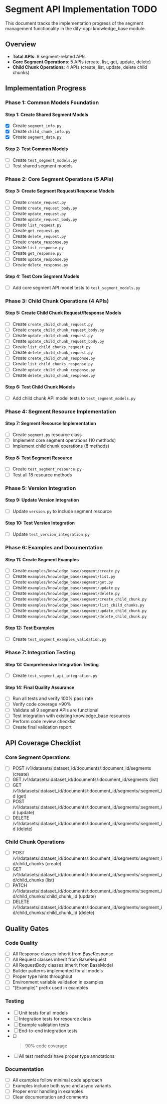 # Segment API Implementation TODO

This document tracks the implementation progress of the segment management functionality in the dify-oapi knowledge_base module.

## Overview
- **Total APIs**: 9 segment-related APIs
- **Core Segment Operations**: 5 APIs (create, list, get, update, delete)
- **Child Chunk Operations**: 4 APIs (create, list, update, delete child chunks)

## Implementation Progress

### Phase 1: Common Models Foundation

#### Step 1: Create Shared Segment Models
- [x] Create `segment_info.py`
- [x] Create `child_chunk_info.py`
- [x] Create `segment_data.py`

#### Step 2: Test Common Models
- [ ] Create `test_segment_models.py`
- [ ] Test shared segment models

### Phase 2: Core Segment Operations (5 APIs)

#### Step 3: Create Segment Request/Response Models
- [ ] Create `create_request.py`
- [ ] Create `create_request_body.py`
- [ ] Create `update_request.py`
- [ ] Create `update_request_body.py`
- [ ] Create `list_request.py`
- [ ] Create `get_request.py`
- [ ] Create `delete_request.py`
- [ ] Create `create_response.py`
- [ ] Create `list_response.py`
- [ ] Create `get_response.py`
- [ ] Create `update_response.py`
- [ ] Create `delete_response.py`

#### Step 4: Test Core Segment Models
- [ ] Add core segment API model tests to `test_segment_models.py`

### Phase 3: Child Chunk Operations (4 APIs)

#### Step 5: Create Child Chunk Request/Response Models
- [ ] Create `create_child_chunk_request.py`
- [ ] Create `create_child_chunk_request_body.py`
- [ ] Create `update_child_chunk_request.py`
- [ ] Create `update_child_chunk_request_body.py`
- [ ] Create `list_child_chunks_request.py`
- [ ] Create `delete_child_chunk_request.py`
- [ ] Create `create_child_chunk_response.py`
- [ ] Create `list_child_chunks_response.py`
- [ ] Create `update_child_chunk_response.py`
- [ ] Create `delete_child_chunk_response.py`

#### Step 6: Test Child Chunk Models
- [ ] Add child chunk API model tests to `test_segment_models.py`

### Phase 4: Segment Resource Implementation

#### Step 7: Segment Resource Implementation
- [ ] Create `segment.py` resource class
- [ ] Implement core segment operations (10 methods)
- [ ] Implement child chunk operations (8 methods)

#### Step 8: Test Segment Resource
- [ ] Create `test_segment_resource.py`
- [ ] Test all 18 resource methods

### Phase 5: Version Integration

#### Step 9: Update Version Integration
- [ ] Update `version.py` to include segment resource

#### Step 10: Test Version Integration
- [ ] Update `test_version_integration.py`

### Phase 6: Examples and Documentation

#### Step 11: Create Segment Examples
- [ ] Create `examples/knowledge_base/segment/create.py`
- [ ] Create `examples/knowledge_base/segment/list.py`
- [ ] Create `examples/knowledge_base/segment/get.py`
- [ ] Create `examples/knowledge_base/segment/update.py`
- [ ] Create `examples/knowledge_base/segment/delete.py`
- [ ] Create `examples/knowledge_base/segment/create_child_chunk.py`
- [ ] Create `examples/knowledge_base/segment/list_child_chunks.py`
- [ ] Create `examples/knowledge_base/segment/update_child_chunk.py`
- [ ] Create `examples/knowledge_base/segment/delete_child_chunk.py`

#### Step 12: Test Examples
- [ ] Create `test_segment_examples_validation.py`

### Phase 7: Integration Testing

#### Step 13: Comprehensive Integration Testing
- [ ] Create `test_segment_api_integration.py`

#### Step 14: Final Quality Assurance
- [ ] Run all tests and verify 100% pass rate
- [ ] Verify code coverage >90%
- [ ] Validate all 9 segment APIs are functional
- [ ] Test integration with existing knowledge_base resources
- [ ] Perform code review checklist
- [ ] Create final validation report

## API Coverage Checklist

### Core Segment Operations
- [ ] POST /v1/datasets/:dataset_id/documents/:document_id/segments (create)
- [ ] GET /v1/datasets/:dataset_id/documents/:document_id/segments (list)
- [ ] GET /v1/datasets/:dataset_id/documents/:document_id/segments/:segment_id (get)
- [ ] POST /v1/datasets/:dataset_id/documents/:document_id/segments/:segment_id (update)
- [ ] DELETE /v1/datasets/:dataset_id/documents/:document_id/segments/:segment_id (delete)

### Child Chunk Operations
- [ ] POST /v1/datasets/:dataset_id/documents/:document_id/segments/:segment_id/child_chunks (create)
- [ ] GET /v1/datasets/:dataset_id/documents/:document_id/segments/:segment_id/child_chunks (list)
- [ ] PATCH /v1/datasets/:dataset_id/documents/:document_id/segments/:segment_id/child_chunks/:child_chunk_id (update)
- [ ] DELETE /v1/datasets/:dataset_id/documents/:document_id/segments/:segment_id/child_chunks/:child_chunk_id (delete)

## Quality Gates

### Code Quality
- [ ] All Response classes inherit from BaseResponse
- [ ] All Request classes inherit from BaseRequest
- [ ] All RequestBody classes inherit from BaseModel
- [ ] Builder patterns implemented for all models
- [ ] Proper type hints throughout
- [ ] Environment variable validation in examples
- [ ] "[Example]" prefix used in examples

### Testing
- [ ] Unit tests for all models
- [ ] Integration tests for resource class
- [ ] Example validation tests
- [ ] End-to-end integration tests
- [ ] >90% code coverage
- [ ] All test methods have proper type annotations

### Documentation
- [ ] All examples follow minimal code approach
- [ ] Examples include both sync and async variants
- [ ] Proper error handling in examples
- [ ] Clear documentation and comments